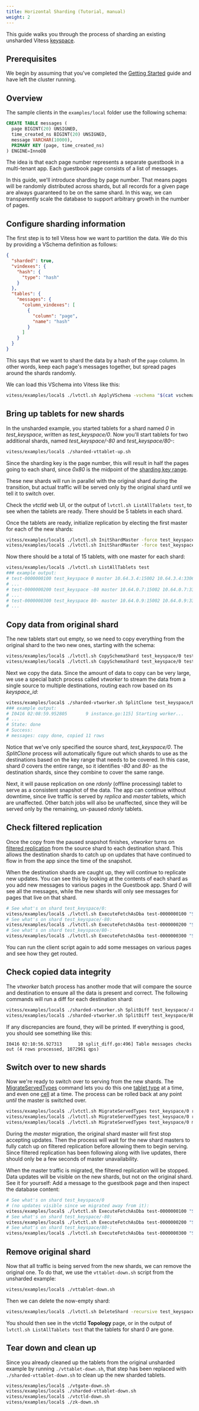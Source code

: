 ```yaml
---
title: Horizontal Sharding (Tutorial, manual)
weight: 2
---
```


This guide walks you through the process of sharding an existing unsharded Vitess [keyspace](../../overview/concepts#keyspace).

## Prerequisites

We begin by assuming that you've completed the [Getting Started](../../getting-started/local) guide and have left the cluster running.

## Overview

The sample clients in the `examples/local` folder use the following schema:

``` sql
CREATE TABLE messages (
  page BIGINT(20) UNSIGNED,
  time_created_ns BIGINT(20) UNSIGNED,
  message VARCHAR(10000),
  PRIMARY KEY (page, time_created_ns)
) ENGINE=InnoDB
```

The idea is that each page number represents a separate guestbook in a multi-tenant app. Each guestbook page consists of a list of messages.

In this guide, we'll introduce sharding by page number. That means pages will be randomly distributed across shards, but all records for a given page are always guaranteed to be on the same shard. In this way, we can transparently scale the database to support arbitrary growth in the number of pages.

## Configure sharding information

The first step is to tell Vitess how we want to partition the data. We do this by providing a VSchema definition as follows:

``` json
{
  "sharded": true,
  "vindexes": {
    "hash": {
      "type": "hash"
    }
  },
  "tables": {
    "messages": {
      "column_vindexes": [
        {
          "column": "page",
          "name": "hash"
        }
      ]
    }
  }
}
```

This says that we want to shard the data by a hash of the `page` column. In other words, keep each page's messages together, but spread pages around the shards randomly.

We can load this VSchema into Vitess like this:

``` sh
vitess/examples/local$ ./lvtctl.sh ApplyVSchema -vschema "$(cat vschema.json)" test_keyspace
```

## Bring up tablets for new shards

In the unsharded example, you started tablets for a shard named *0* in *test_keyspace*, written as *test_keyspace/0*. Now you'll start tablets for two additional shards, named *test_keyspace/-80* and *test_keyspace/80-*:

``` sh
vitess/examples/local$ ./sharded-vttablet-up.sh
```

Since the sharding key is the page number, this will result in half the pages going to each shard, since *0x80* is the midpoint of the [sharding key range](../#key-ranges-and-partitions).

These new shards will run in parallel with the original shard during the transition, but actual traffic will be served only by the original shard until we tell it to switch over.

Check the *vtctld* web UI, or the output of `lvtctl.sh ListAllTablets test`, to see when the tablets are ready. There should be 5 tablets in each shard.

Once the tablets are ready, initialize replication by electing the first master for each of the new shards:

``` sh
vitess/examples/local$ ./lvtctl.sh InitShardMaster -force test_keyspace/-80 test-0000000200
vitess/examples/local$ ./lvtctl.sh InitShardMaster -force test_keyspace/80- test-0000000300
```

Now there should be a total of 15 tablets, with one master for each shard:

``` sh
vitess/examples/local$ ./lvtctl.sh ListAllTablets test
### example output:
# test-0000000100 test_keyspace 0 master 10.64.3.4:15002 10.64.3.4:3306 []
# ...
# test-0000000200 test_keyspace -80 master 10.64.0.7:15002 10.64.0.7:3306 []
# ...
# test-0000000300 test_keyspace 80- master 10.64.0.9:15002 10.64.0.9:3306 []
# ...
```

## Copy data from original shard

The new tablets start out empty, so we need to copy everything from the original shard to the two new ones, starting with the schema:

``` sh
vitess/examples/local$ ./lvtctl.sh CopySchemaShard test_keyspace/0 test_keyspace/-80
vitess/examples/local$ ./lvtctl.sh CopySchemaShard test_keyspace/0 test_keyspace/80-
```

Next we copy the data. Since the amount of data to copy can be very large, we use a special batch process called *vtworker* to stream the data from a single source to multiple destinations, routing each row based on its *keyspace_id*:

``` sh
vitess/examples/local$ ./sharded-vtworker.sh SplitClone test_keyspace/0
### example output:
# I0416 02:08:59.952805       9 instance.go:115] Starting worker...
# ...
# State: done
# Success:
# messages: copy done, copied 11 rows
```

Notice that we've only specified the source shard, *test_keyspace/0*. The *SplitClone* process will automatically figure out which shards to use as the destinations based on the key range that needs to be covered. In this case, shard *0* covers the entire range, so it identifies *-80* and *80-* as the destination shards, since they combine to cover the same range.

Next, it will pause replication on one *rdonly* (offline processing) tablet to serve as a consistent snapshot of the data. The app can continue without downtime, since live traffic is served by *replica* and *master* tablets, which are unaffected. Other batch jobs will also be unaffected, since they will be served only by the remaining, un-paused *rdonly* tablets.

## Check filtered replication

Once the copy from the paused snapshot finishes, *vtworker* turns on [filtered replication](../#filtered-replication) from the source shard to each destination shard. This allows the destination shards to catch up on updates that have continued to flow in from the app since the time of the snapshot.

When the destination shards are caught up, they will continue to replicate new updates. You can see this by looking at the contents of each shard as you add new messages to various pages in the Guestbook app. Shard *0* will see all the messages, while the new shards will only see messages for pages that live on that shard.

``` sh
# See what's on shard test_keyspace/0:
vitess/examples/local$ ./lvtctl.sh ExecuteFetchAsDba test-0000000100 "SELECT * FROM messages"
# See what's on shard test_keyspace/-80:
vitess/examples/local$ ./lvtctl.sh ExecuteFetchAsDba test-0000000200 "SELECT * FROM messages"
# See what's on shard test_keyspace/80-:
vitess/examples/local$ ./lvtctl.sh ExecuteFetchAsDba test-0000000300 "SELECT * FROM messages"
```

You can run the client script again to add some messages on various pages and see how they get routed.

## Check copied data integrity

The *vtworker* batch process has another mode that will compare the source and destination to ensure all the data is present and correct. The following commands will run a diff for each destination shard:

``` sh
vitess/examples/local$ ./sharded-vtworker.sh SplitDiff test_keyspace/-80
vitess/examples/local$ ./sharded-vtworker.sh SplitDiff test_keyspace/80-
```

If any discrepancies are found, they will be printed. If everything is good, you should see something like this:

```
I0416 02:10:56.927313      10 split_diff.go:496] Table messages checks out (4 rows processed, 1072961 qps)
```

## Switch over to new shards

Now we're ready to switch over to serving from the new shards. The [MigrateServedTypes](../../reference/vtctl#migrateservedtypes) command lets you do this one [tablet type](../../overview/concepts#tablet) at a time, and even one [cell](../../overview/concepts#cell-data-center) at a time. The process can be rolled back at any point *until* the master is switched over.

``` sh
vitess/examples/local$ ./lvtctl.sh MigrateServedTypes test_keyspace/0 rdonly
vitess/examples/local$ ./lvtctl.sh MigrateServedTypes test_keyspace/0 replica
vitess/examples/local$ ./lvtctl.sh MigrateServedTypes test_keyspace/0 master
```

During the *master* migration, the original shard master will first stop accepting updates. Then the process will wait for the new shard masters to fully catch up on filtered replication before allowing them to begin serving. Since filtered replication has been following along with live updates, there should only be a few seconds of master unavailability.

When the master traffic is migrated, the filtered replication will be stopped. Data updates will be visible on the new shards, but not on the original shard. See it for yourself: Add a message to the guestbook page and then inspect the database content:

``` sh
# See what's on shard test_keyspace/0
# (no updates visible since we migrated away from it):
vitess/examples/local$ ./lvtctl.sh ExecuteFetchAsDba test-0000000100 "SELECT * FROM messages"
# See what's on shard test_keyspace/-80:
vitess/examples/local$ ./lvtctl.sh ExecuteFetchAsDba test-0000000200 "SELECT * FROM messages"
# See what's on shard test_keyspace/80-:
vitess/examples/local$ ./lvtctl.sh ExecuteFetchAsDba test-0000000300 "SELECT * FROM messages"
```

## Remove original shard

Now that all traffic is being served from the new shards, we can remove the original one. To do that, we use the `vttablet-down.sh` script from the unsharded example:

``` sh
vitess/examples/local$ ./vttablet-down.sh
```

Then we can delete the now-empty shard:

``` sh
vitess/examples/local$ ./lvtctl.sh DeleteShard -recursive test_keyspace/0
```

You should then see in the vtctld **Topology** page, or in the output of `lvtctl.sh ListAllTablets test` that the tablets for shard *0* are gone.

## Tear down and clean up

Since you already cleaned up the tablets from the original unsharded example by running `./vttablet-down.sh`, that step has been replaced with `./sharded-vttablet-down.sh` to clean up the new sharded tablets.

``` sh
vitess/examples/local$ ./vtgate-down.sh
vitess/examples/local$ ./sharded-vttablet-down.sh
vitess/examples/local$ ./vtctld-down.sh
vitess/examples/local$ ./zk-down.sh
```

